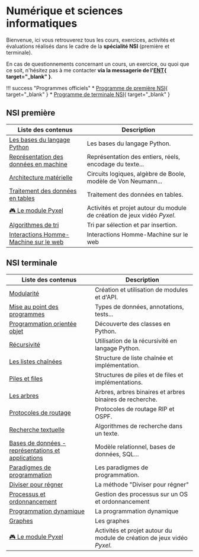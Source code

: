 # Numérique et sciences informatiques

Bienvenue, ici vous retrouverez tous les cours, exercices, activités et évaluations réalisés dans le cadre de la **spécialité NSI** (première et terminale).

En cas de questionnements concernant un cours, un exercice, ou quoi que ce soit, n'hésitez pas à me contacter **via la messagerie de l'[ENT](https://enthdf.fr/){ target="_blank" }**.

!!! success "Programmes officiels"
    * [Programme de première NSI](bo/BO_NSI_Premiere.pdf){ target="_blank" }
    * [Programme de terminale NSI](bo/BO_NSI_Terminale.pdf){ target="_blank" }

## NSI première

| Liste des contenus                           | Description                         |
| -------------------------------------------- | ----------------------------------- |
| [Les bases du langage Python](premiere/bases_python/index.md) | Les bases du langage Python. |
| [Représentation des données en machine](premiere/representation_donnees/index.md) | Représentation des entiers, réels, encodage du texte... |
| [Architecture matérielle](premiere/archi/index.md) | Circuits logiques, algèbre de Boole, modèle de Von Neumann... |
| [Traitement des données en tables](premiere/traitement_donnees/index.md) | Traitement des données en tables. |
| [:video_game: Le module Pyxel](premiere/pyxel/index.md) | Activités et projet autour du module de création de jeux vidéo *Pyxel*. |
| [Algorithmes de tri](premiere/tris/index.md) | Tri par sélection et par insertion. |
| [Interactions Homme-Machine sur le web](premiere/ihm/index.md) | Interactions Homme-Machine sur le web |

## NSI terminale

| Liste des contenus                      | Description                                              |
| --------------------------------------- | -------------------------------------------------------- |
| [Modularité](terminale/modularite/index.md) | Création et utilisation de modules et d'API. |
| [Mise au point des programmes](terminale/mise_au_point/index.md) | Types de données, annotations, tests... |
| [Programmation orientée objet](terminale/poo/index.md) | Découverte des classes en Python. |
| [Récursivité](terminale/recursivite/index.md) | Utilisation de la récursivité en langage Python. |
| [Les listes chaînées](terminale/listes/index.md) | Structure de liste chaînée et implémentation. |
| [Piles et files](terminale/pilesfiles/index.md) | Structures de piles et de files et implémentations. |
| [Les arbres](terminale/arbres/index.md) | Arbres, arbres binaires et arbres binaires de recherche. |
| [Protocoles de routage](terminale/routage/index.md) | Protocoles de routage RIP et OSPF. |
| [Recherche textuelle](terminale/recherche_textuelle/index.md) | Algorithmes de recherche dans un texte. |
| [Bases de données - représentations et applications](terminale/bdd/index.md) | Modèle relationnel, bases de données, SQL... |
| [Paradigmes de programmation](terminale/paradigmes/index.md) | Les paradigmes de programmation. |
| [Diviser pour régner](terminale/diviserregner/index.md) | La méthode "Diviser pour régner" |
| [Processus et ordonnancement](terminale/processus/index.md) | Gestion des processus sur un OS et ordonnancement |
| [Programmation dynamique](terminale/progdyn/index.md) | La programmation dynamique |
| [Graphes](terminale/graphes/index.md) | Les graphes |
| [:video_game: Le module Pyxel](terminale/pyxel/index.md) | Activités et projet autour du module de création de jeux vidéo *Pyxel*. |